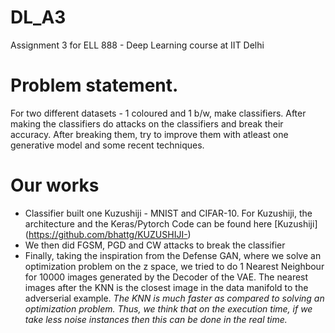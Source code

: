 # DL_A3
Assignment 3 for ELL 888 - Deep Learning course at IIT Delhi

# Problem statement.
For two different datasets - 1 coloured and 1 b/w, make classifiers.
After making the classifiers do attacks on the classifiers and break their accuracy. 
After breaking them, try to improve them with atleast one generative model and some recent techniques.

# Our works
* Classifier built one Kuzushiji - MNIST and CIFAR-10. For Kuzushiji, the architecture and the Keras/Pytorch Code can be found here 
[Kuzushiji] (https://github.com/bhattg/KUZUSHIJI-)
* We then did FGSM, PGD and CW attacks to break the classifier
* Finally, taking the inspiration from the Defense GAN, where we solve an optimization problem on the z space,
we tried to do 1 Nearest Neighbour for 10000 images generated by the Decoder of the VAE. The nearest images after the
KNN is the closest image in the data manifold to the adverserial example.
*The KNN is much faster as compared to solving an optimization problem. Thus, we think that on the execution time, 
if we take less noise instances then this can be done in the real time.*
